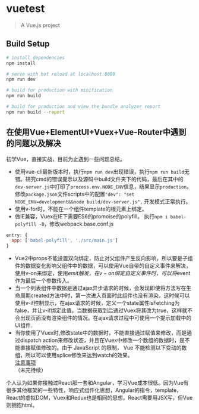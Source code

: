 # vuetest

> A Vue.js project

## Build Setup

``` bash
# install dependencies
npm install

# serve with hot reload at localhost:8080
npm run dev

# build for production with minification
npm run build

# build for production and view the bundle analyzer report
npm run build --report
```

## 在使用Vue+ElementUI+Vuex+Vue-Router中遇到的问题以及解决  
初学Vue，直接实战，目前为止遇到一些问题总结。  
* 使用vue-cli最新版本时，执行`npm run dev`出现错误，执行`npm run build`无错。研究cmd的错误提示以及源码中build文件夹下的代码，最后在其中的`dev-server.js`中打印了`process.env.NODE_ENV`信息，结果显示`production`。修改`package.json`文件scripts中的配置`"dev": "set NODE_ENV=development&&node build/dev-server.js",` 开发模式正常执行。  
* 使用v-for时，不能在一个组件template的根元素上绑定。  
* 做IE兼容，Vuex在IE下需要ES6的promoise的polyfill。 执行`npm i babel-polyfill -D`，修改webpack.base.conf.js  
```js
entry: {
  app: ['babel-polyfill', './src/main.js']
}
```
* Vue2中props不能设置双向绑定，防止对父组件产生反向影响，所以要是子组件的数据变化影响父组件中的数据，可以使用Vue自带的自定义事件来解决，使用v-on来绑定，使用$emit触发，在v-on绑定自定义事件时，可以将$event作为最后一个参数传入。  
* 当一个列表组件中数据是通过ajax异步请求的时候，会发现即使将方法写在生命周期created方法中时，第一次进入页面时此组件也没有渲染，这时候可以使用v-if控制显示，在ajax请求的时候，定义一个state属性isFetching为false，并让v-if绑定此值。当数据获取到后通过Vuex将其改为true，这样就不会出现页面没有渲染组件的情况。在ajax请求过程中可使用一个提示加载中的UI组件.  
* 当你使用了Vuex时,修改state中的数据时，不能直接通过赋值来修改，而是通过dispatch action来修改状态，并且在Vuex中修改一个数组的数据时，是不能直接赋值修改的。由于 JavaScript 的限制， Vue 不能检测以下变动的数组，所以可以使用splice修改来达到watch的效果。  
[注意事项](https://cn.vuejs.org/v2/guide/list.html#注意事项)  
（未完待续）  


个人认为如果你接触过React那一套和Angular，学习Vue成本很低。因为Vue有很多其他框架的一些特性，响应式组件化思想，Angular的指令，template，React的虚拟DOM，Vuex和Redux也是相同的思想，React需要用JSX写，但Vue则拥抱html。
